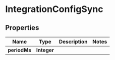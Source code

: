 # IntegrationConfigSync

## Properties
Name | Type | Description | Notes
------------ | ------------- | ------------- | -------------
**periodMs** | **Integer** |  | 
